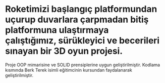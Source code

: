 # Roketimizi başlangıç platformundan uçurup duvarlara çarpmadan bitiş platformuna ulaştırmaya çalıştığımız, sürükleyici ve becerileri sınayan bir 3D oyun projesi.
Proje OOP mimarisine ve SOLID prensiplerine uygun geliştirilmiştir.
Kodlama kısmında Berk Terek isimli eğitimcinin kursundan faydalanarak geliştirilmiştir.
